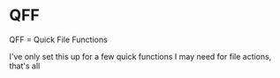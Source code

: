 # QFF

QFF = Quick File Functions

I've only set this up for a few quick functions I may need for file actions, that's all